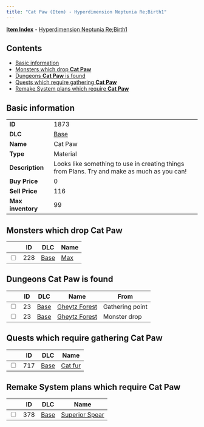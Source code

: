 ```yaml
---
title: "Cat Paw (Item) - Hyperdimension Neptunia Re;Birth1"
---
```


[**Item Index**](/neptunia/rb1/item/index.html) - [Hyperdimension Neptunia Re;Birth1](/neptunia/rb1)

## Contents

- [Basic information](#basic-information)
- [Monsters which drop **Cat Paw**](#monsters-which-drop-cat-paw)
- [Dungeons **Cat Paw** is found](#dungeons-cat-paw-is-found)
- [Quests which require gathering **Cat Paw**](#quests-which-require-gathering-cat-paw)
- [Remake System plans which require **Cat Paw**](#remake-system-plans-which-require-cat-paw)

## Basic information

|   |   |
| -- | -- |
| **ID** | 1873 |
| **DLC** | [Base](/neptunia/rb1/dlc/1-base.html) |
| **Name** | Cat Paw |
| **Type** | Material |
| **Description** | Looks like something to use in creating things from Plans. Try and make as much as you can! |
| **Buy Price** | 0 |
| **Sell Price** | 116 |
| **Max inventory** | 99 |


## Monsters which drop **Cat Paw**

|    | ID | DLC | Name |
| -- | -- | --- | ---- |
| <input type="checkbox" id="rb1-monster-1-228" class="trackbox" /> | 228 | [Base](/neptunia/rb1/dlc/1-base.html) | [Max](/neptunia/rb1/monster/1-228-max.html) |


## Dungeons **Cat Paw** is found

|    | ID | DLC | Name | From |
| -- | -- | --- | ---- | ---- |
| <input type="checkbox" id="rb1-dungeon-1-23" class="trackbox" /> | 23 | [Base](/neptunia/rb1/dlc/1-base.html) | [Gheytz Forest](/neptunia/rb1/dungeon/1-23-gheytz-forest.html) | Gathering point |
| <input type="checkbox" id="rb1-dungeon-1-23" class="trackbox" /> | 23 | [Base](/neptunia/rb1/dlc/1-base.html) | [Gheytz Forest](/neptunia/rb1/dungeon/1-23-gheytz-forest.html) | Monster drop |


## Quests which require gathering **Cat Paw**

|    | ID | DLC | Name |
| -- | -- | --- | ---- |
| <input type="checkbox" id="rb1-quest-1-717" class="trackbox" /> | 717 | [Base](/neptunia/rb1/dlc/1-base.html) | [Cat fur](/neptunia/rb1/quest/1-717-cat-fur.html) |


## Remake System plans which require **Cat Paw**

|    | ID | DLC | Name |
| -- | -- | --- | ---- |
| <input type="checkbox" id="rb1-quest-1-378" class="trackbox" /> | 378 | [Base](/neptunia/rb1/dlc/1-base.html) | [Superior Spear](/neptunia/rb1/quest/1-378-superior-spear.html) |
